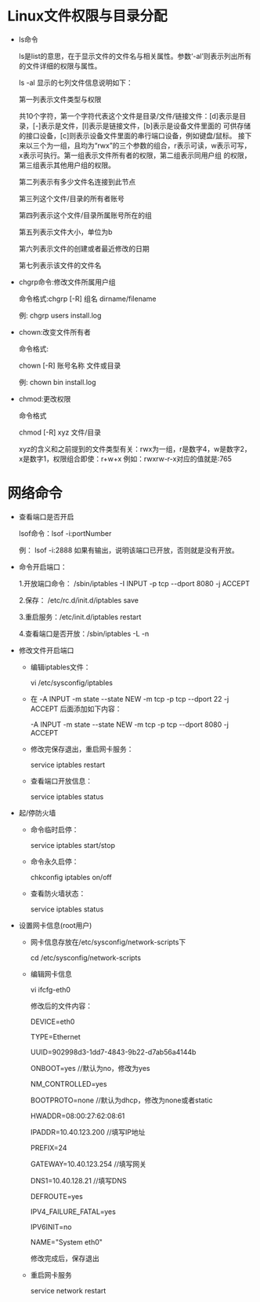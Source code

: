 # Linux文件权限与目录分配

- ls命令

  ls是list的意思，在于显示文件的文件名与相关属性。参数‘-al’则表示列出所有的文件详细的权限与属性。
  
  ls -al 显示的七列文件信息说明如下：
  
  第一列表示文件类型与权限
  
    共10个字符，第一个字符代表这个文件是目录/文件/链接文件：[d]表示是目录，[-]表示是文件，[l]表示是链接文件，[b]表示是设备文件里面的
    可供存储的接口设备，[c]则表示设备文件里面的串行端口设备，例如键盘/鼠标。
    接下来以三个为一组，且均为“rwx”的三个参数的组合，r表示可读，w表示可写，x表示可执行。第一组表示文件所有者的权限，第二组表示同用户组
    的权限，第三组表示其他用户组的权限。
    
  第二列表示有多少文件名连接到此节点
  
  第三列这个文件/目录的所有者账号
  
  第四列表示这个文件/目录所属账号所在的组
 
  第五列表示文件大小，单位为b
 
  第六列表示文件的创建或者最近修改的日期
 
  第七列表示该文件的文件名

- chgrp命令:修改文件所属用户组

  命令格式:chgrp [-R] 组名 dirname/filename
  
  例:
    chgrp users install.log 

- chown:改变文件所有者

  命令格式:
    
    chown [-R] 账号名称 文件或目录
    
    例:
      chown bin install.log
      
 - chmod:更改权限
 
    命令格式
  
    chmod [-R] xyz 文件/目录
    
    xyz的含义和之前提到的文件类型有关：rwx为一组，r是数字4，w是数字2，x是数字1，权限组合即使：r+w+x
    例如：rwxrw-r-x对应的值就是:765
    
# 网络命令

- 查看端口是否开启

  lsof命令：lsof -i:portNumber
  
  例：
    lsof -i:2888
    如果有输出，说明该端口已开放，否则就是没有开放。
    
 - 命令开启端口：
    
    1.开放端口命令： /sbin/iptables -I INPUT -p tcp --dport 8080 -j ACCEPT

    2.保存：    /etc/rc.d/init.d/iptables save

    3.重启服务：/etc/init.d/iptables restart

    4.查看端口是否开放：/sbin/iptables -L -n
    
 - 修改文件开启端口
 
    - 编辑iptables文件：
     
        vi /etc/sysconfig/iptables
    
    - 在 -A INPUT -m state --state NEW -m tcp -p tcp --dport 22 -j ACCEPT 后面添加如下内容：
    
        -A INPUT -m state --state NEW -m tcp -p tcp --dport 8080 -j ACCEPT
     
    - 修改完保存退出，重启网卡服务：
    
        service iptables restart
      
     - 查看端口开放信息：
     
        service iptables status
      
- 起/停防火墙

  - 命令临时启停：
      
      service iptables start/stop
      
  - 命令永久启停：
  
      chkconfig iptables on/off
      
  - 查看防火墙状态：
  
      service iptables status
      
- 设置网卡信息(root用户)

  - 网卡信息存放在/etc/sysconfig/network-scripts下
  
    cd /etc/sysconfig/network-scripts
    
  - 编辑网卡信息
  
     vi ifcfg-eth0
     
     修改后的文件内容：
     
      DEVICE=eth0
      
      TYPE=Ethernet
      
      UUID=902998d3-1dd7-4843-9b22-d7ab56a4144b
      
      ONBOOT=yes          //默认为no，修改为yes
      
      NM_CONTROLLED=yes
      
      BOOTPROTO=none      //默认为dhcp，修改为none或者static
      
      HWADDR=08:00:27:62:08:61
      
      IPADDR=10.40.123.200 //填写IP地址
      
      PREFIX=24
      
      GATEWAY=10.40.123.254 //填写网关
      
      DNS1=10.40.128.21     //填写DNS
      
      DEFROUTE=yes
      
      IPV4_FAILURE_FATAL=yes
      
      IPV6INIT=no
      
      NAME="System eth0"
     
     修改完成后，保存退出
     
  - 重启网卡服务
  
    service network restart
